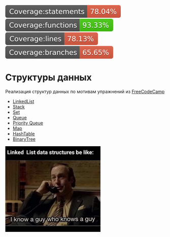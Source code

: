 [![Test Coverage](./coverage/badge-statements.svg)]()
[![Test Coverage](./coverage/badge-functions.svg)]()
[![Test Coverage](./coverage/badge-lines.svg)]()
[![Test Coverage](./coverage/badge-branches.svg)]()

# Структуры данных

Реализация структур данных по мотивам упражнений из [FreeCodeCamp](https://www.freecodecamp.org/learn)

* [LinkedList](./src/LinkedList)
* [Stack](./src/Stack)
* [Set](./src/Set)
* [Queue](./src/Queue)
* [Priority Queue](./src/PriorityQueue)
* [Map](./src/Map)
* [HashTable](./src/HashTable)
* [BinaryTree](./src/BinaryTree)

<img src="https://github.com/fremorie/DataStructures/blob/master/src/linkedList.jpg" width="300px">
